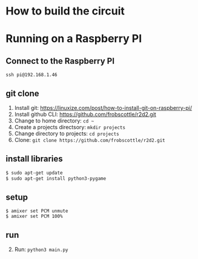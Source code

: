 # How to build the circuit

# Running on a Raspberry PI

## Connect to the Raspberry PI
```
ssh pi@192.168.1.46
```

## git clone
1. Install git: https://linuxize.com/post/how-to-install-git-on-raspberry-pi/
2. Install github CLI: https://github.com/frobscottle/r2d2.git
3. Change to home directory: `cd ~`
4. Create a projects directsory: `mkdir projects`
5. Change directory to projects: `cd projects`
6. Clone: `git clone https://github.com/frobscottle/r2d2.git`

## install libraries
``` bash
$ sudo apt-get update
$ sudo apt-get install python3-pygame
```

## setup
```
$ amixer set PCM unmute
$ amixer set PCM 100%
```

## run
2. Run: `python3 main.py`